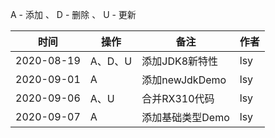 A - 添加 、 D - 删除 、 U - 更新

|     时间    |   操作  |     备注     | 作者 |
|     ----   |   ---- |     ----     |---- |
| 2020-08-19 | A、D、U | 添加JDK8新特性 | lsy |
| 2020-09-01 |    A   | 添加newJdkDemo| lsy |
| 2020-09-06 |   A、U  | 合并RX310代码 | lsy |
| 2020-09-07 |    A   | 添加基础类型Demo| lsy |
